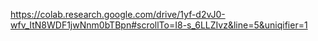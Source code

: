 https://colab.research.google.com/drive/1yf-d2vJ0-wfv_ItN8WDF1jwNnm0bTBpn#scrollTo=I8-s_6LLZIvz&line=5&uniqifier=1
